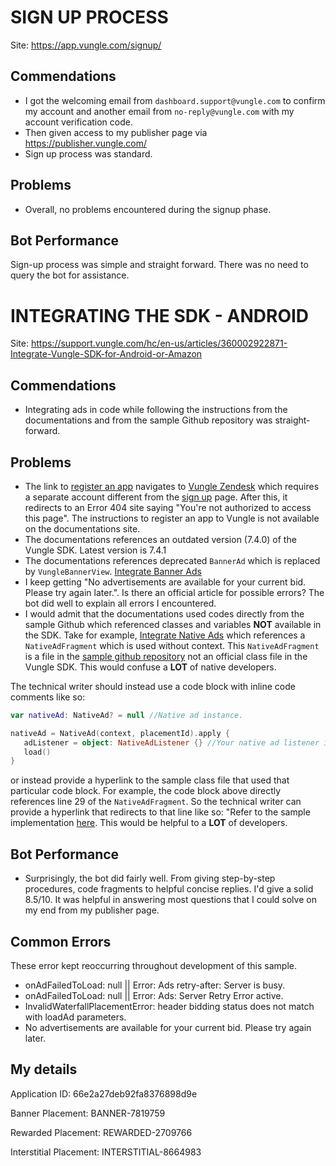 SIGN UP PROCESS
===============
Site: https://app.vungle.com/signup/

Commendations
-------------
- I got the welcoming email from `dashboard.support@vungle.com` to confirm my account and another email from `no-reply@vungle.com` with my account verification code.
- Then given access to my publisher page via https://publisher.vungle.com/
- Sign up process was standard.

Problems
--------
- Overall, no problems encountered during the signup phase.

Bot Performance
---------------
Sign-up process was simple and straight forward. There was no need to query the bot for assistance.


INTEGRATING THE SDK - ANDROID
=============================
Site: https://support.vungle.com/hc/en-us/articles/360002922871-Integrate-Vungle-SDK-for-Android-or-Amazon

Commendations
-------------
- Integrating ads in code while following the instructions from the documentations and from the sample Github repository was straight-forward.

Problems
--------
- The link to [register an app](https://support.vungle.com/hc/en-us/articles/360021968731) navigates to [Vungle Zendesk](https://vungle.zendesk.com/) which requires a separate account different from the [sign up](https://app.vungle.com/signup/) page. After this, it redirects to an Error 404 site saying "You're not authorized to access this page". The instructions to register an app to Vungle is not available on the documentations site.
- The documentations references an outdated version (7.4.0) of the Vungle SDK. Latest version is 7.4.1 
- The documentations references deprecated `BannerAd` which is replaced by `VungleBannerView`. [Integrate Banner Ads](https://support.vungle.com/hc/en-us/articles/360048256211-Integrate-Banner-Ads#h_01H82J3KDMD34YWEQBF9TMAV8Z)
- I keep getting "No advertisements are available for your current bid. Please try again later.". Is there an official article for possible errors? The bot did well to explain all errors I encountered.
- I would admit that the documentations used codes directly from the sample Github which referenced classes and variables **NOT** available in the SDK. Take for example, [Integrate Native Ads](https://support.vungle.com/hc/en-us/articles/18091437567899-Integrate-Native-Ads#h_01H8F28H76XPN4DW3NABFTGWV9)
which references a `NativeAdFragment` which is used without context. This `NativeAdFragment` is a file in the [sample github repository](https://github.com/Vungle/VungleAds-SDK/blob/master/Samples/android/Kotlin/app-v7-kotlin/src/main/java/com/vungle/samples/samplekotlin/NativeAdFragment.kt) not an official class file in the Vungle SDK. This would confuse a **LOT** of native developers.

The technical writer should instead use a code block with inline code comments like so:
```kotlin
var nativeAd: NativeAd? = null //Native ad instance.

nativeAd = NativeAd(context, placementId).apply {
   adListener = object: NativeAdListener {} //Your native ad listener interface
   load()
}
```
or instead provide a hyperlink to the sample class file that used that particular code block. For example, the code block above directly references line 29 of the `NativeAdFragment`. So the technical writer can provide a hyperlink that redirects to that line like so:
"Refer to the sample implementation [here](https://github.com/Vungle/VungleAds-SDK/blob/1b6a8fca1f41d94dc1b17890b6d418983734f80c/Samples/android/Kotlin/app-v7-kotlin/src/main/java/com/vungle/samples/samplekotlin/NativeAdFragment.kt#L29). This would be helpful to a **LOT** of developers.

Bot Performance
---------------
- Surprisingly, the bot did fairly well. From giving step-by-step procedures, code fragments to helpful concise replies. I'd give a solid 8.5/10. It was helpful in answering most questions that I could solve on my end from my publisher page.

Common Errors
-------------
These error kept reoccurring throughout development of this sample.
- onAdFailedToLoad: null || Error: Ads retry-after: Server is busy. 
- onAdFailedToLoad: null || Error: Ads: Server Retry Error active.
- InvalidWaterfallPlacementError: header bidding status does not match with loadAd parameters.
- No advertisements are available for your current bid. Please try again later.

My details
----------
Application ID: 66e2a27deb92fa8376898d9e

Banner Placement: BANNER-7819759

Rewarded Placement: REWARDED-2709766

Interstitial Placement: INTERSTITIAL-8664983